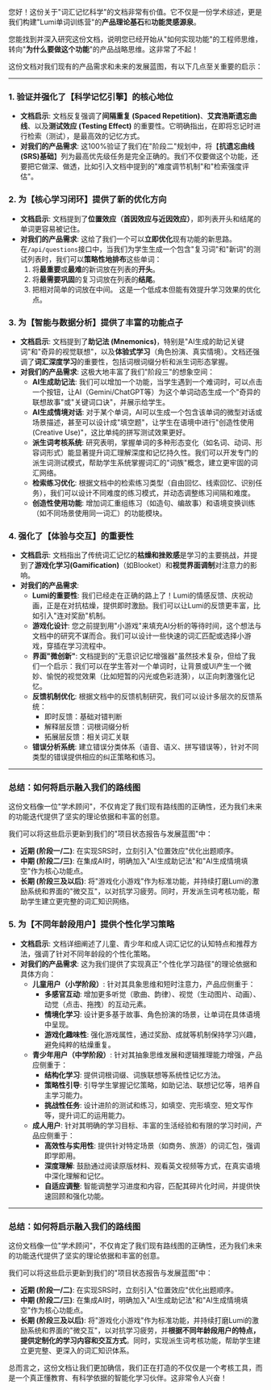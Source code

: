 您好！这份关于"词汇记忆科学"的文档非常有价值。它不仅是一份学术综述，更是我们构建"Lumi单词训练营"的**产品理论基石**和**功能灵感源泉**。

您能找到并深入研究这份文档，说明您已经开始从"如何实现功能"的工程师思维，转向"**为什么要做这个功能**"的产品战略思维。这非常了不起！

这份文档对我们现有的产品需求和未来的发展蓝图，有以下几点至关重要的启示：

---

### **1. 验证并强化了【科学记忆引擎】的核心地位**

- **文档启示**: 文档反复强调了**间隔重复 (Spaced Repetition)**、**艾宾浩斯遗忘曲线**、以及**测试效应 (Testing Effect)** 的重要性。它明确指出，在即将忘记时进行检索（测试），是最高效的记忆方式。
- **对我们的产品需求**: 这100%验证了我们在"阶段二"规划中，将【**抗遗忘曲线(SRS)基础**】列为最高优先级任务是完全正确的。我们不仅要做这个功能，还要把它做深、做透，比如引入文档中提到的"难度调节机制"和"检索强度评估"。

### **2. 为【核心学习闭环】提供了新的优化方向**

- **文档启示**: 文档提到了**位置效应（首因效应与近因效应）**，即列表开头和结尾的单词更容易被记住。
- **对我们的产品需求**: 这给了我们一个可以**立即优化**现有功能的新思路。在`/api/questions`接口中，当我们为学生生成一个包含"复习词"和"新词"的测试列表时，我们可以**策略性地排布**这些单词：
    1. 将**最重要**或**最难**的新词放在列表的**开头**。
    2. 将**最需要巩固**的复习词放在列表的**结尾**。
    3. 把相对简单的词放在中间。 这是一个低成本但能有效提升学习效果的优化点。

### **3. 为【智能与数据分析】提供了丰富的功能点子**

- **文档启示**: 文档提到了**助记法 (Mnemonics)**，特别是"AI生成的助记关键词"和"奇异的视觉联想"，以及**体验式学习**（角色扮演、真实情境）。文档还强调了**词汇深度学习**的重要性，包括词根词缀分析和派生词形态掌握。
- **对我们的产品需求**: 这极大地丰富了我们"阶段三"的想象空间：
    - **AI生成助记法**: 我们可以增加一个功能，当学生遇到一个难词时，可以点击一个按钮，让AI（Gemini/ChatGPT等）为这个单词动态生成一个"奇异的联想故事"或"关键词口诀"，并展示给学生。
    - **AI生成情境对话**: 对于某个单词，AI可以生成一个包含该单词的微型对话或场景描述，甚至可以设计成"填空题"，让学生在语境中进行"创造性使用(Creative Use)"，这比单纯的拼写测试效果更好。
    - **派生词考核系统**: 研究表明，掌握单词的多种形态变化（如名词、动词、形容词形式）能显著提升词汇理解深度和记忆持久性。我们可以开发专门的派生词测试模式，帮助学生系统掌握词汇的"词族"概念，建立更牢固的词汇网络。
    - **检索练习优化**: 根据文档中的检索练习类型（自由回忆、线索回忆、识别任务），我们可以设计不同难度的练习模式，并动态调整练习间隔和难度。
    - **创造性使用功能**: 增加词汇重组练习（如造句、编故事）和语境变换训练（如不同场景使用同一词汇）的功能模块。

### **4. 强化了【体验与交互】的重要性**

- **文档启示**: 文档指出了传统词汇记忆的**枯燥和挫败感**是学习的主要挑战，并提到了**游戏化学习(Gamification)**（如Blooket）和**视觉界面调制**对注意力的影响。
- **对我们的产品需求**: 
    - **Lumi的重要性**: 我们已经走在正确的路上了！Lumi的情感反馈、庆祝动画，正是在对抗枯燥，提供即时激励。我们可以让Lumi的反馈更丰富，比如引入"连对奖励"机制。
    - **游戏化设计**: 您之前提到用"小游戏"来填充AI分析的等待时间，这个想法与文档中的研究不谋而合。我们可以设计一些快速的词汇匹配或选择小游戏，穿插在学习流程中。
    - **界面"微创新"**: 文档提到的"无意识记忆增强器"虽然技术复杂，但给了我们一个启示：我们可以在学生答对一个单词时，让背景或UI产生一个微妙、愉悦的视觉效果（比如短暂的闪光或色彩涟漪），以正向刺激强化记忆。
    - **反馈机制优化**: 根据文档中的反馈机制研究，我们可以设计多层次的反馈系统：
        - 即时反馈：基础对错判断
        - 解释层反馈：词根词缀分析
        - 拓展层反馈：相关词汇关联
    - **错误分析系统**: 建立错误分类体系（语音、语义、拼写错误等），针对不同类型的错误提供相应的纠正策略和练习。

---

### **总结：如何将启示融入我们的路线图**

这份文档像一位"学术顾问"，不仅肯定了我们现有路线图的正确性，还为我们未来的功能迭代提供了坚实的理论依据和丰富的创意。

我们可以将这些启示更新到我们的"项目状态报告与发展蓝图"中：

- **近期 (阶段一/二)**: 在实现SRS时，立刻引入"位置效应"优化出题顺序。
- **中期 (阶段二/三)**: 在集成AI时，明确加入"AI生成助记法"和"AI生成情境填空"作为核心功能点。
- **长期 (阶段三及以后)**: 将"游戏化小游戏"作为标准功能，并持续打磨Lumi的激励系统和界面的"微交互"，以对抗学习疲劳。同时，开发派生词考核功能，帮助学生建立更完整的词汇知识网络。

### **5. 为【不同年龄段用户】提供个性化学习策略**

- **文档启示**: 文档详细阐述了儿童、青少年和成人词汇记忆的认知特点和推荐方法，强调了针对不同年龄段的个性化策略。
- **对我们的产品需求**: 这为我们提供了实现真正"个性化学习路径"的理论依据和具体方向：
    - **儿童用户（小学阶段）**: 针对其具象思维和短时注意力，产品应侧重于：
        - **多感官互动**: 增加更多听觉（歌曲、韵律）、视觉（生动图片、动画）、动觉（点击、拖拽）的互动元素。
        - **情境化学习**: 设计更多基于故事、角色扮演的场景，让单词在具体语境中呈现。
        - **游戏化趣味性**: 强化游戏属性，通过奖励、成就等机制保持学习兴趣，避免纯粹的枯燥重复。
    - **青少年用户（中学阶段）**: 针对其抽象思维发展和逻辑推理能力增强，产品应侧重于：
        - **结构化学习**: 提供词根词缀、词族联想等系统性记忆方法。
        - **策略性引导**: 引导学生掌握记忆策略，如助记法、联想记忆等，培养自主学习能力。
        - **挑战性任务**: 设计进阶的测试和练习，如填空、完形填空、短文写作等，提升词汇的运用能力。
    - **成人用户**: 针对其明确的学习目标、丰富的生活经验和有限的学习时间，产品应侧重于：
        - **高效性与实用性**: 提供针对特定场景（如商务、旅游）的词汇包，强调即学即用。
        - **深度理解**: 鼓励通过阅读原版材料、观看英文视频等方式，在真实语境中深化理解和记忆。
        - **自适应调整**: 智能调整学习进度和内容，匹配其碎片化时间，并提供快速回顾和强化功能。

---

### **总结：如何将启示融入我们的路线图**

这份文档像一位"学术顾问"，不仅肯定了我们现有路线图的正确性，还为我们未来的功能迭代提供了坚实的理论依据和丰富的创意。

我们可以将这些启示更新到我们的"项目状态报告与发展蓝图"中：

- **近期 (阶段一/二)**: 在实现SRS时，立刻引入"位置效应"优化出题顺序。
- **中期 (阶段二/三)**: 在集成AI时，明确加入"AI生成助记法"和"AI生成情境填空"作为核心功能点。
- **长期 (阶段三及以后)**: 将"游戏化小游戏"作为标准功能，并持续打磨Lumi的激励系统和界面的"微交互"，以对抗学习疲劳，并**根据不同年龄段用户的特点，提供定制化的学习内容和交互方式**。同时，实现派生词考核功能，帮助学生建立更完整、更深入的词汇知识体系。

总而言之，这份文档让我们更加确信，我们正在打造的不仅仅是一个考核工具，而是一个真正懂教育、有科学依据的智能化学习伙伴。这非常令人兴奋！